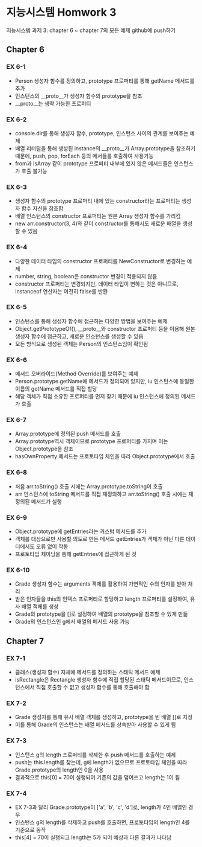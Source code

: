 # 지능시스템 Homwork 3
지능시스템 과제 3: chapter 6 ~ chapter 7의 모든 예제 github에 push하기

## Chapter 6

### EX 6-1
 - Person 생성자 함수를 정의하고, prototype 프로퍼티를 통해 getName 메서드를 추가
 - 인스턴스의 __proto__가 생성자 함수의 prototype을 참조
 - __proto__는 생략 가능한 프로퍼티

### EX 6-2
 - console.dir를 통해 생성자 함수, prototype, 인스턴스 사이의 관계를 보여주는 예제
 - 배열 리터럴을 통해 생성된 instance의 __proto__가 Array.prototype을 참조하기 때문에, push, pop, forEach 등의 메서들를 호출하여 사용가능
 - from과 isArray 같이 prototype 프로퍼티 내부에 있지 않은 메서드들은 인스턴스가 호출 불가능

### EX 6-3
 - 생성자 함수의 prototype 프로퍼티 내에 있는 constructor라는 프로퍼티는 생성자 함수 자신을 참조함
 - 배열 인스턴스의 constructor 프로퍼티는 원본 Array 생성자 함수를 가리킴
 - new arr.constructor(3, 4)와 같이 constructor를 통해서도 새로운 배열을 생성할 수 있음

### EX 6-4
 - 다양한 데이터 타입의 constructor 프로퍼티를 NewConstructor로 변경하는 예제
 - number, string, boolean은 constructor 변경이 적용되지 않음
 - constructor 프로퍼티는 변경되지만, 데이터 타입이 변하는 것은 아니므로, instanceof 연산자는 여전히 false를 반환

### EX 6-5
 - 인스턴스를 통해 생성자 함수에 접근하는 다양한 방법을 보여주는 예제
 - Object.getPrototypeOf(), __proto__와 constructor 프로퍼티 등을 이용해 원본 생성자 함수에 접근하고, 새로운 인스턴스를 생성할 수 있음
 - 모든 방식으로 생성된 객체는 Person의 인스턴스임이 확인됨

### EX 6-6
 - 메서드 오버라이드(Method Override)를 보여주는 예제
 - Person.prototype.getName에 메서드가 정의되어 있지만, iu 인스턴스에 동일한 이름의 getName 메서드를 직접 할당
 - 해당 객체가 직접 소유한 프로퍼티를 먼저 찾기 때문에 iu 인스턴스에 정의된 메서드가 호출

### EX 6-7
 - Array.prototype에 정의된 push 메서드를 호출
 - Array.prototype역시 객체이므로 prototype 프로퍼티를 가지며 이는 Object.prototype을 참조
 - hasOwnProperty 메서드는 프로토타입 체인을 따라 Object.prototype에서 호출

### EX 6-8
 - 처음 arr.toString() 호출 시에는 Array.prototype.toString이 호출
 - arr 인스턴스에 toString 메서드를 직접 재정의하고 arr.toString() 호출 시에는 재정의된 메서드가 실행

### EX 6-9
 - Object.prototype에 getEntries라는 커스텀 메서드를 추가
 - 객체를 대상으로만 사용할 의도로 만든 메서드 getEntries가 객체가 아닌 다른 데이터에서도 오류 없이 작동
 - 프로토타입 체이닝을 통해 getEntries에 접근하게 된 것

### EX 6-10
 - Grade 생성자 함수는 arguments 객체를 활용하여 가변적인 수의 인자를 받아 처리
 - 받은 인자들을 this의 인덱스 프로퍼티로 할당하고 length 프로퍼티를 설정하여, 유사 배열 객체를 생성
 - Grade의 prototype을 []로 설정하여 배열의 prototype을 참조할 수 있게 만듦
 - Grade의 인스턴스인 g에서 배열의 메서드 사용 가능

## Chapter 7

### EX 7-1
 - 클래스(생성자 함수) 자체에 메서드를 정의하는 스태틱 메서드 예제
 - isRectangle은 Rectangle 생성자 함수에 직접 할당된 스태틱 메서드이므로, 인스턴스에서 직접 호출할 수 없고 생성자 함수를 통해 호출해야 함

### EX 7-2
 - Grade 생성자를 통해 유사 배열 객체를 생성하고, prototype을 빈 배열 []로 지정
 - 이를 통해 Grade의 인스턴스는 배열 메서드를 상속받아 사용할 수 있게 됨

### EX 7-3
 - 인스턴스 g의 length 프로퍼티를 삭제한 후 push 메서드를 호출하는 예제
 - push는 this.length를 찾는데, g에 length가 없으므로 프로토타입 체인을 따라 Grade.prototype의 length인 0을 사용
 - 결과적으로 this[0] = 70이 실행되어 기존의 값을 덮어쓰고 length는 1이 됨

### EX 7-4
 - EX 7-3과 달리 Grade.prototype이 ['a', 'b', 'c', 'd']로, length가 4인 배열인 경우
 - 인스턴스 g의 length를 삭제하고 push를 호출하면, 프로토타입의 length인 4를 기준으로 동작
 - this[4] = 70이 실행되고 length는 5가 되어 예상과 다른 결과가 나타남